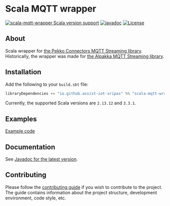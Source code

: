 # Scala MQTT wrapper
[![scala-mqtt-wrapper Scala version support](https://index.scala-lang.org/assist-iot-sripas/scala-mqtt-wrapper/scala-mqtt-wrapper/latest.svg)](https://index.scala-lang.org/assist-iot-sripas/scala-mqtt-wrapper/scala-mqtt-wrapper)
[![javadoc](https://javadoc.io/badge2/io.github.assist-iot-sripas/scala-mqtt-wrapper_2.13/javadoc.svg)](https://www.javadoc.io/doc/io.github.assist-iot-sripas/scala-mqtt-wrapper_2.13/latest/pl/waw/ibspan/scala_mqtt_wrapper/index.html)
[![License](https://img.shields.io/badge/License-Apache%202.0-blue.svg)](https://opensource.org/licenses/Apache-2.0)

## About <a name = "about" />
Scala wrapper for [the Pekko Connectors MQTT Streaming library](https://pekko.apache.org/docs/pekko-connectors/current/mqtt-streaming.html).
Historically, the wrapper was made for [the Alpakka MQTT Streaming library](https://doc.akka.io/docs/alpakka/current/mqtt-streaming.html).

## Installation <a name = "installation" />
Add the following to your `build.sbt` file:
```scala
libraryDependencies += "io.github.assist-iot-sripas" %% "scala-mqtt-wrapper" % "(version)"
```
Currently, the supported Scala versions are `2.13.12` and `3.3.1`.

## Examples <a name = "examples" />

[Example code](https://github.com/ASSIST-IoT-SRIPAS/scala-mqtt-wrapper/blob/main/examples/Main.scala)

## Documentation <a name = "documentation" />
See [Javadoc for the latest version](https://www.javadoc.io/doc/io.github.assist-iot-sripas/scala-mqtt-wrapper_2.13/latest/pl/waw/ibspan/scala_mqtt_wrapper/index.html).

## Contributing <a name = "contributing" />
Please follow the [contributing guide](CONTRIBUTING.md) if you wish to contribute to the project.
The guide contains information about the project structure, development environment, code style, etc.
